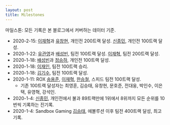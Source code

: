 ```yaml
---
layout: post
title: Milestones
---
```


마일스톤: 모든 기록은 본 블로그에서 커버하는 데이터 기준.
- 2020-2-15: [이재혁](../ijaehyeok)과 [유창현](../yuchanghyeon), 개인전 200트랙 달성. [신종민](../shinjongmin), 개인전 100트랙 달성.
- 2020-1-22: [유관영](../yugwanyeong)과 [배성빈](../baeseongbin), 팀전 100트랙 달성. [이재혁](../ijaehyeok), 팀전 200트랙 달성.
- 2020-1-18: [배성빈](../baeseongbin)과 [정승하](../jeongseungha), 개인전 100트랙 달성.
- 2020-1-18: [이재인](../ijaein), 팀전 100트랙 승리.
- 2020-1-18: [김기수](../gimgisu), 팀전 100트랙 달성.
- 2020-1-11: ROX [송용준](../songyongjun), [이재혁](../ijaehyeok), [한승철](../hanseungcheol), 스피드 팀전 100트랙 달성. 
    - 기존 100트랙 달성자는 최영훈, 김승태, 유창현, 문호준, 전대웅, 박인수, 이은택, 유영혁, 강석인.
- 2020-1-4: [신종민](../shinjongmin), 개인전에서 불과 89트랙만에 1위에서 8위까지 모든 순위를 10번씩 기록하는 진기록.
- 2020-1-4: Sandbox Gaming [김승태](../gimseungtae), 에볼루션 이후 팀전 400트랙 달성, 최고 기록.

